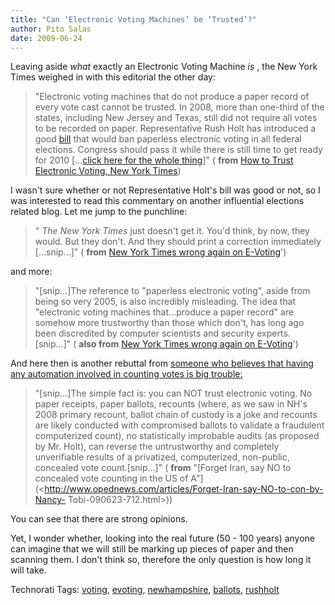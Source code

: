 ```yaml
---
title: "Can ‘Electronic Voting Machines’ be ‘Trusted’?"
author: Pito Salas
date: 2009-06-24
---
```




Leaving aside _what_ exactly an Electronic Voting Machine _is_ , the New York
Times weighed in with this editorial the other day:

> "Electronic voting machines that do not produce a paper record of every vote
> cast cannot be trusted. In 2008, more than one-third of the states,
> including New Jersey and Texas, still did not require all votes to be
> recorded on paper. Representative Rush Holt has introduced a good
> [bill](<http://thomas.loc.gov/cgi-bin/query/z?c111:H.R.2894:> "H.R. 2894")
> that would ban paperless electronic voting in all federal elections.
> Congress should pass it while there is still time to get ready for 2010
> […[click here for the whole
> thing](<http://www.nytimes.com/2009/06/22/opinion/22mon2.html?_r=1&scp=2&sq=electronic%20voting&st=cse>)]"
> ( **from** [How to Trust Electronic Voting, New York
> Times](<http://www.nytimes.com/2009/06/22/opinion/22mon2.html?_r=1&scp=2&sq=electronic%20voting&st=cse>))

I wasn't sure whether or not Representative Holt's bill was good or not, so I
was interested to read this commentary on another influential elections
related blog. Let me jump to the punchline:

> " _The New York Times_ just doesn't get it. You'd think, by now, they would.
> But they don't. And they should print a correction immediately […snip…]" (
> **from** [New York Times wrong again on
> E-Voting](<http://www.bradblog.com/?p=7249#more-7249>)')

and more:

> "[snip…]The reference to "paperless electronic voting", aside from being so
> very 2005, is also incredibly misleading. The idea that "electronic voting
> machines that…produce a paper record" are somehow more trustworthy than
> those which don't, has long ago been discredited by computer scientists and
> security experts.[snip…]" ( **also from** [New York Times wrong again on
> E-Voting](<http://www.bradblog.com/?p=7249#more-7249>)')

And here then is another rebuttal from [someone who believes that having any
automation involved in counting votes is big
trouble:](<http://www.opednews.com/author/author2302.html>)

> "[snip…]The simple fact is: you can NOT trust electronic voting. No paper
> receipts, paper ballots, recounts (where, as we saw in NH's 2008 primary
> recount, ballot chain of custody is a joke and recounts are likely conducted
> with compromised ballots to validate a fraudulent computerized count), no
> statistically improbable audits (as proposed by Mr. Holt), can reverse the
> untrustworthy and completely unverifiable results of a privatized,
> computerized, non-public, concealed vote count.[snip…]" ( **from** "[Forget
> Iran, say NO to concealed vote counting in the US of
> A"](<http://www.opednews.com/articles/Forget-Iran-say-NO-to-con-by-Nancy-
> Tobi-090623-712.html>))

You can see that there are strong opinions.

Yet, I wonder whether, looking into the real future (50 - 100 years) anyone
can imagine that we will still be marking up pieces of paper and then scanning
them. I don't think so, therefore the only question is how long it will take.

Technorati Tags: [voting](<http://technorati.com/tag/voting>),
[evoting](<http://technorati.com/tag/evoting>),
[newhampshire](<http://technorati.com/tag/newhampshire>),
[ballots](<http://technorati.com/tag/ballots>),
[rushholt](<http://technorati.com/tag/rushholt>)



